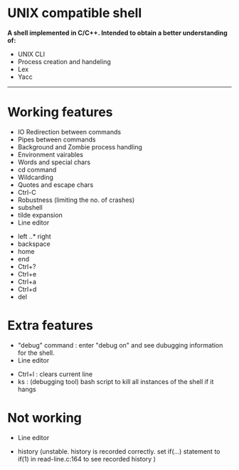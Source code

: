 # UNIX compatible shell

__A shell implemented in C/C++. Intended to obtain a better understanding of:__

+ UNIX CLI
+ Process creation and handeling
+ Lex
+ Yacc

***

# Working features #
- IO Redirection between commands
- Pipes between commands
- Background and Zombie process handling
- Environment vairables
- Words and special chars
- cd command
- Wildcarding
- Quotes and escape chars
- Ctrl-C
- Robustness (limiting the no. of crashes)
- subshell
- tilde expansion
- Line editor
+ left
..* right
+ backspace
+ home
+ end
+ Ctrl+?
+ Ctrl+e
+ Ctrl+a
+ Ctrl+d
+ del

# Extra features #
 - "debug" command : enter "debug on" and see dubugging information for the shell.
 - Line editor
  + Ctrl+l : clears current line
  + ks : (debugging tool) bash script to kill all instances of the shell if it hangs


# Not working #
 - Line editor
  + history (unstable. history is recorded correctly.
      set if(...) statement to if(1) in read-line.c:164 to see recorded history )


